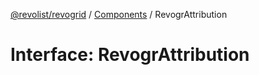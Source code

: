 [@revolist/revogrid](README.md) / [Components](Namespace.Components.md) / RevogrAttribution

# Interface: RevogrAttribution
